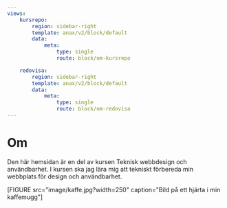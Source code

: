 ```yaml
---
views:
    kursrepo:
        region: sidebar-right
        template: anax/v2/block/default
        data:
            meta:
                type: single
                route: block/om-kursrepo

    redovisa:
        region: sidebar-right
        template: anax/v2/block/default
        data:
            meta:
                type: single
                route: block/om-redovisa
---
```

Om
=========================

Den här hemsidan är en del av kursen Teknisk webbdesign och användbarhet. I kursen ska jag lära mig att tekniskt förbereda min webbplats för design och användbarhet.

[FIGURE src="image/kaffe.jpg?width=250" caption="Bild på ett hjärta i min kaffemugg"]
